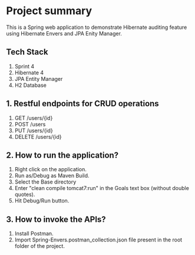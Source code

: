 # Project summary
This is a Spring web application to demonstrate Hibernate auditing feature using Hibernate Envers and JPA Enity Manager. 

## Tech Stack
1. Sprint 4
2. Hibernate 4
3. JPA Entity Manager
3. H2 Database

## 1. Restful endpoints for CRUD operations
1. GET /users/{id}
2. POST /users
3. PUT /users/{id}
4. DELETE /users/{id}

## 2. How to run the application?
1. Right click on the application.
2. Run as/Debug as Maven Build.
3. Select the Base directory
4. Enter "clean compile tomcat7:run" in the Goals text box (without double quotes).
5. Hit Debug/Run button.

## 3. How to invoke the APIs?
1. Install Postman.
2. Import Spring-Envers.postman_collection.json file present in the root folder of the project.

